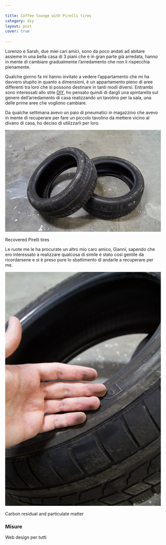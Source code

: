 ```yaml
---

title: Coffee lounge with Pirelli tires
category: diy
layout: post
cover: true

---
```


Lorenzo e Sarah, due miei cari amici, sono da poco andati ad abitare assieme in una bella casa di 3 piani che è in gran parte già arredata, hanno in mente di cambiare gradualmente l’arredamento che non li rispecchia pienamente.

Qualche giorno fa mi hanno invitato a vedere l’appartamento che mi ha davvero stupito in quanto a dimensioni, è un appartamento pieno di aree differenti tra loro che si possono destinare in tanti modi diversi. Entrambi sono interessati allo stile [DIY][diy], ho pensato quindi di dargli una spintarella sul genere dell’arredamento di casa realizzando un tavolino per la sala, una delle prime aree che vogliono cambiare.

Da qualche settimana avevo un paio di pneumatici in magazzino che avevo in mente di recuperare per fare un piccolo tavolino da mettere vicino al divano di casa, ho deciso di utilizzarli per loro.

![Recovered Pirelli tires][recovered_pirelli_tires]

Recovered Pirelli tires

Le ruote me le ha procurate un altro mio caro amico, Gianni, sapendo che ero interessato a realizzare qualcosa di simile è stato così gentile da ricordarsene e si è preso pure lo sbattimento di andarle a recuperare per me.

![Carbon residual and particulate matter][tire_dirt_dust_thin_asphalt]

Carbon residual and particulate matter

### Misure

Web design per tutti


[diy]: http://it.wikipedia.org/wiki/DIY_(punk) "Go to wikipedia page"
[recovered_pirelli_tires]: /img/posts/coffee-lounge-with-pirelli-tires/recovered-pirelli-tires.jpg
[tire_dirt_dust_thin_asphalt]: /img/posts/coffee-lounge-with-pirelli-tires/tire-dirt-dust-thin-asphalt.jpg
<!--- ![Alt text][image_cover] -->
